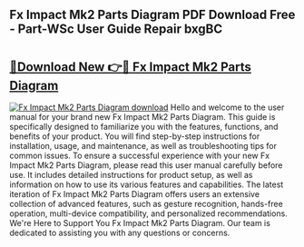 ## Fx Impact Mk2 Parts Diagram PDF Download Free - Part-WSc User Guide Repair bxgBC

# <h2><a href="http://dfq3in2.blite.top/?on=Fx+Impact+Mk2+Parts+Diagram">🔗Download New 👉🔴 Fx Impact Mk2 Parts Diagram</a></h2>

[![Fx Impact Mk2 Parts Diagram download](https://i.imgur.com/lujVjoI.png)](http://dfq3in2.blite.top/?on=Fx+Impact+Mk2+Parts+Diagram)
Hello and welcome to the user manual for your brand new Fx Impact Mk2 Parts Diagram. This guide is specifically designed to familiarize you with the features, functions, and benefits of your product. You will find step-by-step instructions for installation, usage, and maintenance, as well as troubleshooting tips for common issues. To ensure a successful experience with your new Fx Impact Mk2 Parts Diagram, please read this user manual carefully before use. It includes detailed instructions for product setup, as well as information on how to use its various features and capabilities. The latest iteration of Fx Impact Mk2 Parts Diagram offers users an extensive collection of advanced features, such as gesture recognition, hands-free operation, multi-device compatibility, and personalized recommendations. We're Here to Support You Fx Impact Mk2 Parts Diagram. Our team is dedicated to assisting you with any questions or concerns.
